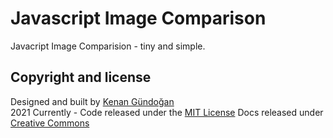 # Javascript Image Comparison
Javacript Image Comparision - tiny and simple.

## Copyright and license
Designed and built by [Kenan Gündoğan](https://www.linkedin.com/in/kenangundogan/)
<br>
2021 Currently - Code released under the [MIT License](https://github.com/kenangundogan/javascript-accordion/blob/master/LICENSE)
Docs released under [Creative Commons](https://creativecommons.org/licenses/by/3.0/)
